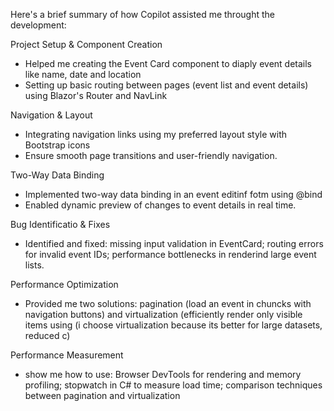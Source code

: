 Here's a brief summary of how Copilot assisted me throught the development:

Project Setup & Component Creation
- Helped me creating the Event Card component to diaply event details like name, date and location 
- Setting up basic routing between pages (event list and event details) using Blazor's Router and NavLink

Navigation & Layout
- Integrating navigation links using my preferred layout style with Bootstrap icons
- Ensure smooth page transitions and user-friendly navigation.

Two-Way Data Binding
- Implemented two-way data binding in an event editinf fotm using @bind
- Enabled dynamic preview of changes to event details in real time.

Bug Identificatio & Fixes
- Identified and fixed: missing input validation in EventCard; routing errors for invalid event IDs; performance bottlenecks in renderind large event lists.

Performance Optimization
- Provided me two solutions: pagination (load an event in chuncks with navigation buttons) and virtualization (efficiently render only visible items using <Virtualize> (i choose virtualization because its better for large datasets, reduced c)

Performance Measurement
- show me how to use: Browser DevTools for rendering and memory profiling; stopwatch in C# to measure load time; comparison techniques between pagination and virtualization
